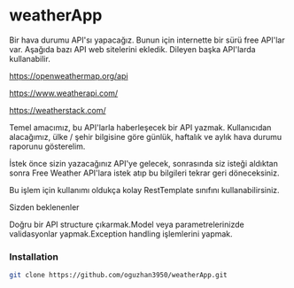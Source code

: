 # weatherApp
Bir hava durumu API'sı yapacağız. Bunun için internette bir sürü free API'lar var. Aşağıda bazı API web sitelerini ekledik. Dileyen başka API'larda kullanabilir.

https://openweathermap.org/api

https://www.weatherapi.com/ 

https://weatherstack.com/

Temel amacımız, bu API'larla haberleşecek bir API yazmak. Kullanıcıdan alacağımız, ülke / şehir bilgisine göre günlük, haftalık ve aylık hava durumu raporunu gösterelim.

İstek önce sizin yazacağınız API'ye gelecek, sonrasında siz isteği aldıktan sonra Free Weather API'lara istek atıp bu bilgileri tekrar geri döneceksiniz.

Bu işlem için kullanımı oldukça kolay RestTemplate sınıfını kullanabilirsiniz.

Sizden beklenenler

Doğru bir API structure çıkarmak.Model veya parametrelerinizde validasyonlar yapmak.Exception handling işlemlerini yapmak.

### Installation

```sh
git clone https://github.com/oguzhan3950/weatherApp.git
```

